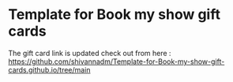 # Template for Book my show gift cards
The gift card link is updated check out from here : https://github.com/shivannadm/Template-for-Book-my-show-gift-cards.github.io/tree/main
